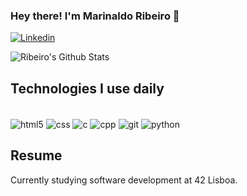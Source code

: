 ### Hey there! I'm Marinaldo Ribeiro 🙌
[![Linkedin](https://img.shields.io/badge/LinkedIn-0077B5?style=for-the-badge&logo=linkedin&logoColor=white)](https://www.linkedin.com/in/marinaldo-r-4771751a7/)

![Ribeiro's Github Stats](https://github-readme-stats.vercel.app/api?username=mda-silvribeiro&show_icons=true&theme=dark)

## Technologies I use daily

<div style="display: inline_block"><br/>
  <img align="center" alt="html5" src="https://img.shields.io/badge/HTML5-E34F26?style=for-the-badge&logo=html5&logoColor=white" />
  <img align="center" alt="css" src="https://img.shields.io/badge/CSS3-1572B6?style=for-the-badge&logo=css3&logoColor=white" />
  <img align="center" alt="c" src="https://img.shields.io/badge/C-00599C?style=for-the-badge&logo=c&logoColor=white" />
  <img align="center" alt="cpp" src="https://img.shields.io/badge/C%2B%2B-00599C?style=for-the-badge&logo=c%2B%2B&logoColor=white" />
  <img align="center" alt="git" src="https://img.shields.io/badge/GitHub-100000?style=for-the-badge&logo=github&logoColor=white" />
  <img align="center" alt="python" src="https://img.shields.io/badge/Python-3776AB?style=for-the-badge&logo=python&logoColor=white" />
 
## Resume
 
 Currently studying software development at 42 Lisboa.
